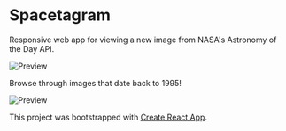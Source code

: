 # Spacetagram

Responsive web app for viewing a new image from NASA's Astronomy of the Day API.

![Preview](https://i.imgur.com/Ebtjsqn.png)

Browse through images that date back to 1995!

![Preview](https://i.imgur.com/tqRKsYa.png)

This project was bootstrapped with [Create React App](https://github.com/facebook/create-react-app).

